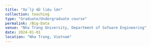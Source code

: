 ```yaml
---
title: "Xử lý dữ liệu lớn"
collection: teaching
type: "Graduate/Undergraduate course"
permalink: /Big-Data
venue: "Nha Trang University, Department of Sofware Engineering"
date: 2024-01-01
location: "Nha Trang, Vietnam"
---
```


